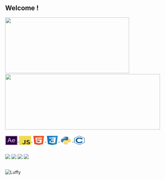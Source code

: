 ## **Welcome !**

 <div>
  <a href="https://beacons.ai/MaLSF">
  <img height="180em" width="400px" src="https://github-readme-stats.vercel.app/api?username=MaLSF&show_icons=true&theme=algolia&include_all_commits=true&count_private=true"/>
  <img height="180em" width="500px" src="https://github-readme-stats.vercel.app/api/top-langs/?username=MaLSF&layout=compact&langs_count=7&theme=algolia"/>
</div>

<div style="display: inline_block"><br>
  <img align="center" alt="Ma-Ae" height="30" width="40" src="https://github.com/devicons/devicon/blob/master/icons/aftereffects/aftereffects-original.svg">
  <img align="center" alt="Ma-Js" height="30" width="40" src="https://github.com/devicons/devicon/blob/master/icons/javascript/javascript-original.svg">
  <img align="center" alt="Ma-HTML" height="30" width="40" src="https://raw.githubusercontent.com/devicons/devicon/master/icons/html5/html5-original.svg">
  <img align="center" alt="Ma-CSS" height="30" width="40" src="https://raw.githubusercontent.com/devicons/devicon/master/icons/css3/css3-original.svg">
  <img align="center" alt="Ma-Python" height="30" width="40" src="https://raw.githubusercontent.com/devicons/devicon/master/icons/python/python-original.svg">
  <img align="center" alt="Rafa-C" height="30" width="40" src="https://github.com/devicons/devicon/blob/master/icons/c/c-line.svg">
  
</div>  
  
  
  ##
  
  
  <div> 
  <a href="https://www.youtube.com/channel/UCUw0on0KaQyK2pznKcWXiKg" target="_blank"><img src="https://img.shields.io/badge/YouTube-FF0000?style=for-the-badge&logo=youtube&logoColor=white" target="_blank"></a>
  <a href="https://instagram.com/masallalf" target="_blank"><img src="https://img.shields.io/badge/-Instagram-%23E4405F?style=for-the-badge&logo=instagram&logoColor=white" target="_blank"></a>
 	<a href="https://www.twitch.tv/s4lla_" target="_blank"><img src="https://img.shields.io/badge/Twitch-9146FF?style=for-the-badge&logo=twitch&logoColor=white" target="_blank"></a>
  <a href = "mailto:ma.doiszerosete@gmail.com"><img src="https://img.shields.io/badge/-Gmail-%23333?style=for-the-badge&logo=gmail&logoColor=white" target="_blank"></a>
 </div>
  
   ##
 
 <div>
  
  <img align="center" alt="Luffy" src="https://c.tenor.com/fCvgrro-iaMAAAAd/luffy-gif-ep982-luffy.gif">
 </div>
  
  
